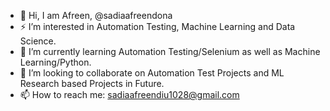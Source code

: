 - 👋 Hi, I am Afreen, @sadiaafreendona
- ⚡ I’m interested in Automation Testing, Machine Learning and Data Science.
- 🌱 I’m currently learning Automation Testing/Selenium as well as Machine Learning/Python.
- 💞️ I’m looking to collaborate on Automation Test Projects and ML Research based Projects in Future.
- 📫 How to reach me: sadiaafreendiu1028@gmail.com
